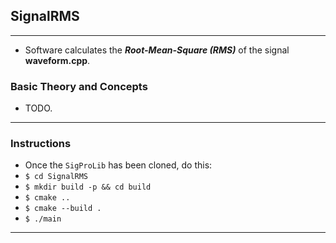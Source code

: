 ## SignalRMS
---
* Software calculates the ___Root-Mean-Square (RMS)___ of the signal __waveform.cpp__.
### Basic Theory and Concepts
* TODO.
---
### Instructions
* Once the `SigProLib` has been cloned, do this:
* `$ cd SignalRMS`
* `$ mkdir build -p && cd build`
* `$ cmake ..`
* `$ cmake --build .`
* `$ ./main`
---
